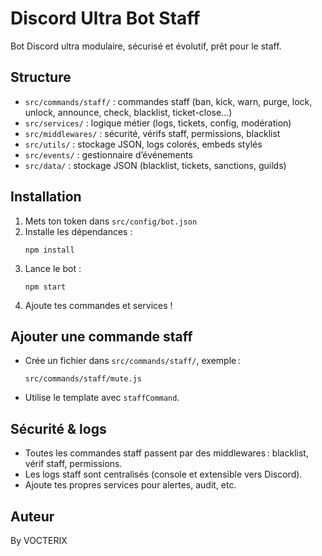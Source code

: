 # Discord Ultra Bot Staff

Bot Discord ultra modulaire, sécurisé et évolutif, prêt pour le staff.

## Structure

- `src/commands/staff/` : commandes staff (ban, kick, warn, purge, lock, unlock, announce, check, blacklist, ticket-close...)
- `src/services/` : logique métier (logs, tickets, config, modération)
- `src/middlewares/` : sécurité, vérifs staff, permissions, blacklist
- `src/utils/` : stockage JSON, logs colorés, embeds stylés
- `src/events/` : gestionnaire d’événements
- `src/data/` : stockage JSON (blacklist, tickets, sanctions, guilds)

## Installation

1. Mets ton token dans `src/config/bot.json`
2. Installe les dépendances :
   ```
   npm install
   ```
3. Lance le bot :
   ```
   npm start
   ```
4. Ajoute tes commandes et services !

## Ajouter une commande staff

- Crée un fichier dans `src/commands/staff/`, exemple :
  ```
  src/commands/staff/mute.js
  ```
- Utilise le template avec `staffCommand`.

## Sécurité & logs

- Toutes les commandes staff passent par des middlewares : blacklist, vérif staff, permissions.
- Les logs staff sont centralisés (console et extensible vers Discord).
- Ajoute tes propres services pour alertes, audit, etc.

## Auteur

By VOCTERIX
